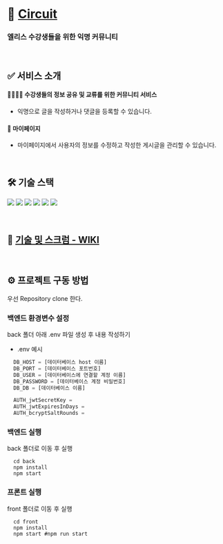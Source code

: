 # 🏁 [Circuit](https://elicesw2-project2.github.io/circuit)
### 엘리스 수강생들을 위한 익명 커뮤니티

<br>

## :white_check_mark: 서비스 소개
####  👩‍👩‍👧‍👦 수강생들의 정보 공유 및 교류를 위한 커뮤니티 서비스
  - 익명으로 글을 작성하거나 댓글을 등록할 수 있습니다.
#### 🙋 마이페이지
  - 마이페이지에서 사용자의 정보를 수정하고 작성한 게시글을 관리할 수 있습니다.

<br>

## 🛠️ 기술 스택

<p>
    <img src="https://img.shields.io/badge/React-v18.0.0-blue?logo=Reac"/>
    <img src="https://img.shields.io/badge/node.js-v16.13.0-green?logo=Node.j"/>
    <img src="https://img.shields.io/badge/eslint-%5E8.14.0-yellow?logo=eslint"/>
    <img src="https://img.shields.io/badge/mysql-v2.18.1-%234479A1?logo=Mysql">
  <img src="https://img.shields.io/badge/Nodemon-v2.0.15-76D04B?logo=Nodemo"/>
  <img src="https://img.shields.io/badge/Express-v2.0.15-000000?logo=Express"/>
</p>

<br>

## 📌 [기술 및 스크럼 - WIKI](https://github.com/elicesw2-project2/circuit/wiki)

<br>

## ⚙️ 프로젝트 구동 방법
우선 Repository clone 한다.

### 백엔드 환경변수 설정
back 폴더 아래 .env 파일 생성 후 내용 작성하기
- .env 예시

```javascript
  DB_HOST = [데이터베이스 host 이름]
  DB_PORT = [데이터베이스 포트번호]
  DB_USER = [데이터베이스에 연결할 계정 이름]
  DB_PASSWORD = [데이터베이스 계정 비밀번호]
  DB_DB = [데이터베이스 이름]

  AUTH_jwtSecretKey = 
  AUTH_jwtExpiresInDays = 
  AUTH_bcryptSaltRounds = 
```

### 백엔드 실행
back 폴더로 이동 후 실행
```
  cd back
  npm install
  npm start
```

### 프론트 실행
front 폴더로 이동 후 실행
```
  cd front
  npm install
  npm start #npm run start
```
